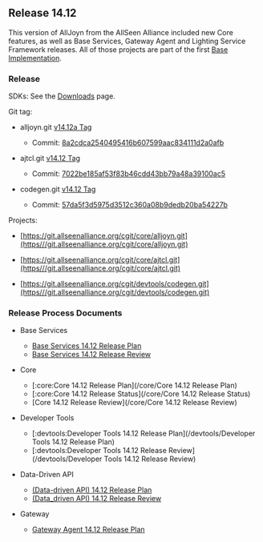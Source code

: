 ##  Release 14.12 

This version of AllJoyn from the AllSeen Alliance included new Core features, as well as Base Services, Gateway Agent and Lighting Service Framework releases.  All of those projects are part of the first [Base Implementation](https///allseenalliance.org/compliance).

### Release

SDKs: See the [Downloads](https///allseenalliance.org/source-code) page.

Git tag:

*  alljoyn.git [v14.12a Tag](https///git.allseenalliance.org/cgit/core/alljoyn.git/tag/?id=v14.12a)
    * Commit: [ 8a2cdca2540495416b607599aac834111d2a0afb](https///git.allseenalliance.org/cgit/core/alljoyn.git/commit/?id=8a2cdca2540495416b607599aac834111d2a0afb )

*  ajtcl.git [ v14.12 Tag](https///git.allseenalliance.org/cgit/core/ajtcl.git/tag/?id=v14.12 )
    * Commit: [ 7022be185af53f83b46cdd43bb79a48a39100ac5](https///git.allseenalliance.org/cgit/core/ajtcl.git/commit/?id=7022be185af53f83b46cdd43bb79a48a39100ac5 )

*  codegen.git [ v14.12 Tag](https///git.allseenalliance.org/cgit/devtools/codegen.git/tag/?id=v14.12 )
    * Commit: [ 57da5f3d5975d3512c360a08b9dedb20ba54227b](https///git.allseenalliance.org/cgit/devtools/codegen.git/commit/?id=57da5f3d5975d3512c360a08b9dedb20ba54227b )

Projects:

*  [https://git.allseenalliance.org/cgit/core/alljoyn.git](https///git.allseenalliance.org/cgit/core/alljoyn.git)

*  [https://git.allseenalliance.org/cgit/core/ajtcl.git](https///git.allseenalliance.org/cgit/core/ajtcl.git)

*  [https://git.allseenalliance.org/cgit/devtools/codegen.git](https///git.allseenalliance.org/cgit/devtools/codegen.git)

### Release Process Documents


*  Base Services
    * [Base Services 14.12 Release Plan](/baseservices/base_services_14.12_release_plan)
    * [Base Services 14.12 Release Review](/baseservices/base_services_14.12_release_review)


*  Core
    * [:core:Core 14.12 Release Plan](/core/Core 14.12 Release Plan)
    * [:core:Core 14.12 Release Status](/core/Core 14.12 Release Status)
    * [Core 14.12 Release Review](/core/Core 14.12 Release Review)


*  Developer Tools
    * [:devtools:Developer Tools 14.12 Release Plan](/devtools/Developer Tools 14.12 Release Plan)
    * [:devtools:Developer Tools 14.12 Release Review](/devtools/Developer Tools 14.12 Release Review)


*  Data-Driven API
    * [(Data-driven API) 14.12 Release Plan](datadriven/ddapi_14.12_release_plan)
    * [(Data_driven API) 14.12 Release Review](datadriven/ddapi_14.12_release_review)


*  Gateway
    * [Gateway Agent 14.12 Release Plan](gateway/gateway_14.12_release_plan)

